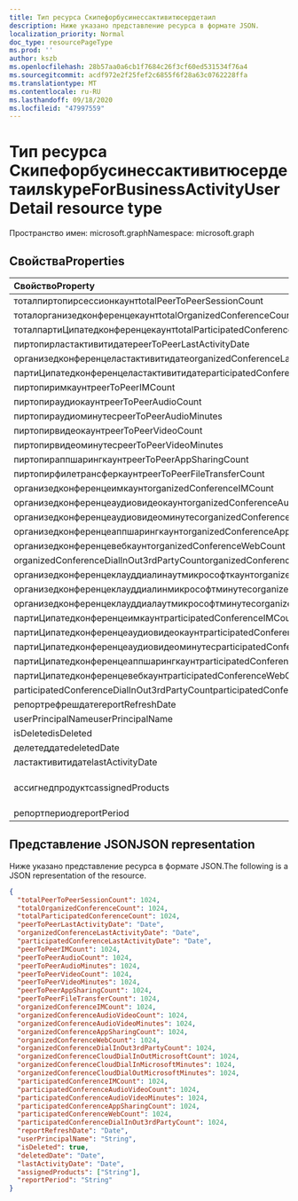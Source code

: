 ```yaml
---
title: Тип ресурса Скипефорбусинессактивитюсердетаил
description: Ниже указано представление ресурса в формате JSON.
localization_priority: Normal
doc_type: resourcePageType
ms.prod: ''
author: kszb
ms.openlocfilehash: 28b57aa0a6cb1f7684c26f3cf60ed531534f76a4
ms.sourcegitcommit: acdf972e2f25fef2c6855f6f28a63c0762228ffa
ms.translationtype: MT
ms.contentlocale: ru-RU
ms.lasthandoff: 09/18/2020
ms.locfileid: "47997559"
---
```

# <a name="skypeforbusinessactivityuserdetail-resource-type"></a><span data-ttu-id="ce071-103">Тип ресурса Скипефорбусинессактивитюсердетаил</span><span class="sxs-lookup"><span data-stu-id="ce071-103">skypeForBusinessActivityUserDetail resource type</span></span>

<span data-ttu-id="ce071-104">Пространство имен: microsoft.graph</span><span class="sxs-lookup"><span data-stu-id="ce071-104">Namespace: microsoft.graph</span></span>

## <a name="properties"></a><span data-ttu-id="ce071-105">Свойства</span><span class="sxs-lookup"><span data-stu-id="ce071-105">Properties</span></span>

| <span data-ttu-id="ce071-106">Свойство</span><span class="sxs-lookup"><span data-stu-id="ce071-106">Property</span></span>                                 | <span data-ttu-id="ce071-107">Тип</span><span class="sxs-lookup"><span data-stu-id="ce071-107">Type</span></span>              |
| :--------------------------------------- | :---------------- |
| <span data-ttu-id="ce071-108">тоталпиртопирсессионкаунт</span><span class="sxs-lookup"><span data-stu-id="ce071-108">totalPeerToPeerSessionCount</span></span>              | <span data-ttu-id="ce071-109">Int64</span><span class="sxs-lookup"><span data-stu-id="ce071-109">Int64</span></span>             |
| <span data-ttu-id="ce071-110">тоталорганизедконференцекаунт</span><span class="sxs-lookup"><span data-stu-id="ce071-110">totalOrganizedConferenceCount</span></span>            | <span data-ttu-id="ce071-111">Int64</span><span class="sxs-lookup"><span data-stu-id="ce071-111">Int64</span></span>             |
| <span data-ttu-id="ce071-112">тоталпартиЦипатедконференцекаунт</span><span class="sxs-lookup"><span data-stu-id="ce071-112">totalParticipatedConferenceCount</span></span>         | <span data-ttu-id="ce071-113">Int64</span><span class="sxs-lookup"><span data-stu-id="ce071-113">Int64</span></span>             |
| <span data-ttu-id="ce071-114">пиртопирластактивитидате</span><span class="sxs-lookup"><span data-stu-id="ce071-114">peerToPeerLastActivityDate</span></span>               | <span data-ttu-id="ce071-115">Дата</span><span class="sxs-lookup"><span data-stu-id="ce071-115">Date</span></span>              |
| <span data-ttu-id="ce071-116">организедконференцеластактивитидате</span><span class="sxs-lookup"><span data-stu-id="ce071-116">organizedConferenceLastActivityDate</span></span>      | <span data-ttu-id="ce071-117">Дата</span><span class="sxs-lookup"><span data-stu-id="ce071-117">Date</span></span>              |
| <span data-ttu-id="ce071-118">партиЦипатедконференцеластактивитидате</span><span class="sxs-lookup"><span data-stu-id="ce071-118">participatedConferenceLastActivityDate</span></span>   | <span data-ttu-id="ce071-119">Дата</span><span class="sxs-lookup"><span data-stu-id="ce071-119">Date</span></span>              |
| <span data-ttu-id="ce071-120">пиртопиримкаунт</span><span class="sxs-lookup"><span data-stu-id="ce071-120">peerToPeerIMCount</span></span>                        | <span data-ttu-id="ce071-121">Int64</span><span class="sxs-lookup"><span data-stu-id="ce071-121">Int64</span></span>             |
| <span data-ttu-id="ce071-122">пиртопираудиокаунт</span><span class="sxs-lookup"><span data-stu-id="ce071-122">peerToPeerAudioCount</span></span>                     | <span data-ttu-id="ce071-123">Int64</span><span class="sxs-lookup"><span data-stu-id="ce071-123">Int64</span></span>             |
| <span data-ttu-id="ce071-124">пиртопираудиоминутес</span><span class="sxs-lookup"><span data-stu-id="ce071-124">peerToPeerAudioMinutes</span></span>                   | <span data-ttu-id="ce071-125">Int64</span><span class="sxs-lookup"><span data-stu-id="ce071-125">Int64</span></span>             |
| <span data-ttu-id="ce071-126">пиртопирвидеокаунт</span><span class="sxs-lookup"><span data-stu-id="ce071-126">peerToPeerVideoCount</span></span>                     | <span data-ttu-id="ce071-127">Int64</span><span class="sxs-lookup"><span data-stu-id="ce071-127">Int64</span></span>             |
| <span data-ttu-id="ce071-128">пиртопирвидеоминутес</span><span class="sxs-lookup"><span data-stu-id="ce071-128">peerToPeerVideoMinutes</span></span>                   | <span data-ttu-id="ce071-129">Int64</span><span class="sxs-lookup"><span data-stu-id="ce071-129">Int64</span></span>             |
| <span data-ttu-id="ce071-130">пиртопираппшарингкаунт</span><span class="sxs-lookup"><span data-stu-id="ce071-130">peerToPeerAppSharingCount</span></span>                | <span data-ttu-id="ce071-131">Int64</span><span class="sxs-lookup"><span data-stu-id="ce071-131">Int64</span></span>             |
| <span data-ttu-id="ce071-132">пиртопирфилетрансферкаунт</span><span class="sxs-lookup"><span data-stu-id="ce071-132">peerToPeerFileTransferCount</span></span>              | <span data-ttu-id="ce071-133">Int64</span><span class="sxs-lookup"><span data-stu-id="ce071-133">Int64</span></span>             |
| <span data-ttu-id="ce071-134">организедконференцеимкаунт</span><span class="sxs-lookup"><span data-stu-id="ce071-134">organizedConferenceIMCount</span></span>               | <span data-ttu-id="ce071-135">Int64</span><span class="sxs-lookup"><span data-stu-id="ce071-135">Int64</span></span>             |
| <span data-ttu-id="ce071-136">организедконференцеаудиовидеокаунт</span><span class="sxs-lookup"><span data-stu-id="ce071-136">organizedConferenceAudioVideoCount</span></span>       | <span data-ttu-id="ce071-137">Int64</span><span class="sxs-lookup"><span data-stu-id="ce071-137">Int64</span></span>             |
| <span data-ttu-id="ce071-138">организедконференцеаудиовидеоминутес</span><span class="sxs-lookup"><span data-stu-id="ce071-138">organizedConferenceAudioVideoMinutes</span></span>     | <span data-ttu-id="ce071-139">Int64</span><span class="sxs-lookup"><span data-stu-id="ce071-139">Int64</span></span>             |
| <span data-ttu-id="ce071-140">организедконференцеаппшарингкаунт</span><span class="sxs-lookup"><span data-stu-id="ce071-140">organizedConferenceAppSharingCount</span></span>       | <span data-ttu-id="ce071-141">Int64</span><span class="sxs-lookup"><span data-stu-id="ce071-141">Int64</span></span>             |
| <span data-ttu-id="ce071-142">организедконференцевебкаунт</span><span class="sxs-lookup"><span data-stu-id="ce071-142">organizedConferenceWebCount</span></span>              | <span data-ttu-id="ce071-143">Int64</span><span class="sxs-lookup"><span data-stu-id="ce071-143">Int64</span></span>             |
| <span data-ttu-id="ce071-144">organizedConferenceDialInOut3rdPartyCount</span><span class="sxs-lookup"><span data-stu-id="ce071-144">organizedConferenceDialInOut3rdPartyCount</span></span> | <span data-ttu-id="ce071-145">Int64</span><span class="sxs-lookup"><span data-stu-id="ce071-145">Int64</span></span>             |
| <span data-ttu-id="ce071-146">организедконференцеклауддиалинаутмикрософткаунт</span><span class="sxs-lookup"><span data-stu-id="ce071-146">organizedConferenceCloudDialInOutMicrosoftCount</span></span> | <span data-ttu-id="ce071-147">Int64</span><span class="sxs-lookup"><span data-stu-id="ce071-147">Int64</span></span>             |
| <span data-ttu-id="ce071-148">организедконференцеклауддиалинмикрософтминутес</span><span class="sxs-lookup"><span data-stu-id="ce071-148">organizedConferenceCloudDialInMicrosoftMinutes</span></span> | <span data-ttu-id="ce071-149">Int64</span><span class="sxs-lookup"><span data-stu-id="ce071-149">Int64</span></span>             |
| <span data-ttu-id="ce071-150">организедконференцеклауддиалаутмикрософтминутес</span><span class="sxs-lookup"><span data-stu-id="ce071-150">organizedConferenceCloudDialOutMicrosoftMinutes</span></span> | <span data-ttu-id="ce071-151">Int64</span><span class="sxs-lookup"><span data-stu-id="ce071-151">Int64</span></span>             |
| <span data-ttu-id="ce071-152">партиЦипатедконференцеимкаунт</span><span class="sxs-lookup"><span data-stu-id="ce071-152">participatedConferenceIMCount</span></span>           | <span data-ttu-id="ce071-153">Int64</span><span class="sxs-lookup"><span data-stu-id="ce071-153">Int64</span></span>             |
| <span data-ttu-id="ce071-154">партиЦипатедконференцеаудиовидеокаунт</span><span class="sxs-lookup"><span data-stu-id="ce071-154">participatedConferenceAudioVideoCount</span></span>   | <span data-ttu-id="ce071-155">Int64</span><span class="sxs-lookup"><span data-stu-id="ce071-155">Int64</span></span>             |
| <span data-ttu-id="ce071-156">партиЦипатедконференцеаудиовидеоминутес</span><span class="sxs-lookup"><span data-stu-id="ce071-156">participatedConferenceAudioVideoMinutes</span></span> | <span data-ttu-id="ce071-157">Int64</span><span class="sxs-lookup"><span data-stu-id="ce071-157">Int64</span></span>             |
| <span data-ttu-id="ce071-158">партиЦипатедконференцеаппшарингкаунт</span><span class="sxs-lookup"><span data-stu-id="ce071-158">participatedConferenceAppSharingCount</span></span>   | <span data-ttu-id="ce071-159">Int64</span><span class="sxs-lookup"><span data-stu-id="ce071-159">Int64</span></span>             |
| <span data-ttu-id="ce071-160">партиЦипатедконференцевебкаунт</span><span class="sxs-lookup"><span data-stu-id="ce071-160">participatedConferenceWebCount</span></span>          | <span data-ttu-id="ce071-161">Int64</span><span class="sxs-lookup"><span data-stu-id="ce071-161">Int64</span></span>             |
| <span data-ttu-id="ce071-162">participatedConferenceDialInOut3rdPartyCount</span><span class="sxs-lookup"><span data-stu-id="ce071-162">participatedConferenceDialInOut3rdPartyCount</span></span> | <span data-ttu-id="ce071-163">Int64</span><span class="sxs-lookup"><span data-stu-id="ce071-163">Int64</span></span>             |
| <span data-ttu-id="ce071-164">репортрефрешдате</span><span class="sxs-lookup"><span data-stu-id="ce071-164">reportRefreshDate</span></span>                        | <span data-ttu-id="ce071-165">Дата</span><span class="sxs-lookup"><span data-stu-id="ce071-165">Date</span></span>              |
| <span data-ttu-id="ce071-166">userPrincipalName</span><span class="sxs-lookup"><span data-stu-id="ce071-166">userPrincipalName</span></span>                        | <span data-ttu-id="ce071-167">String</span><span class="sxs-lookup"><span data-stu-id="ce071-167">String</span></span>            |
| <span data-ttu-id="ce071-168">isDeleted</span><span class="sxs-lookup"><span data-stu-id="ce071-168">isDeleted</span></span>                                | <span data-ttu-id="ce071-169">Boolean</span><span class="sxs-lookup"><span data-stu-id="ce071-169">Boolean</span></span>           |
| <span data-ttu-id="ce071-170">делетеддате</span><span class="sxs-lookup"><span data-stu-id="ce071-170">deletedDate</span></span>                              | <span data-ttu-id="ce071-171">Дата</span><span class="sxs-lookup"><span data-stu-id="ce071-171">Date</span></span>              |
| <span data-ttu-id="ce071-172">ластактивитидате</span><span class="sxs-lookup"><span data-stu-id="ce071-172">lastActivityDate</span></span>                         | <span data-ttu-id="ce071-173">Дата</span><span class="sxs-lookup"><span data-stu-id="ce071-173">Date</span></span>              |
| <span data-ttu-id="ce071-174">ассигнедпродуктс</span><span class="sxs-lookup"><span data-stu-id="ce071-174">assignedProducts</span></span>                         | <span data-ttu-id="ce071-175">Коллекция String</span><span class="sxs-lookup"><span data-stu-id="ce071-175">String collection</span></span> |
| <span data-ttu-id="ce071-176">репортпериод</span><span class="sxs-lookup"><span data-stu-id="ce071-176">reportPeriod</span></span>                             | <span data-ttu-id="ce071-177">String</span><span class="sxs-lookup"><span data-stu-id="ce071-177">String</span></span>            |

## <a name="json-representation"></a><span data-ttu-id="ce071-178">Представление JSON</span><span class="sxs-lookup"><span data-stu-id="ce071-178">JSON representation</span></span>

<span data-ttu-id="ce071-179">Ниже указано представление ресурса в формате JSON.</span><span class="sxs-lookup"><span data-stu-id="ce071-179">The following is a JSON representation of the resource.</span></span>

<!-- {
  "blockType": "resource",
  "@odata.type": "microsoft.graph.skypeForBusinessActivityUserDetail"
} -->

```json
{
  "totalPeerToPeerSessionCount": 1024,
  "totalOrganizedConferenceCount": 1024,
  "totalParticipatedConferenceCount": 1024,
  "peerToPeerLastActivityDate": "Date",
  "organizedConferenceLastActivityDate": "Date",
  "participatedConferenceLastActivityDate": "Date",
  "peerToPeerIMCount": 1024,
  "peerToPeerAudioCount": 1024,
  "peerToPeerAudioMinutes": 1024,
  "peerToPeerVideoCount": 1024,
  "peerToPeerVideoMinutes": 1024,
  "peerToPeerAppSharingCount": 1024,
  "peerToPeerFileTransferCount": 1024,
  "organizedConferenceIMCount": 1024,
  "organizedConferenceAudioVideoCount": 1024,
  "organizedConferenceAudioVideoMinutes": 1024,
  "organizedConferenceAppSharingCount": 1024,
  "organizedConferenceWebCount": 1024,
  "organizedConferenceDialInOut3rdPartyCount": 1024,
  "organizedConferenceCloudDialInOutMicrosoftCount": 1024,
  "organizedConferenceCloudDialInMicrosoftMinutes": 1024,
  "organizedConferenceCloudDialOutMicrosoftMinutes": 1024,
  "participatedConferenceIMCount": 1024,
  "participatedConferenceAudioVideoCount": 1024,
  "participatedConferenceAudioVideoMinutes": 1024,
  "participatedConferenceAppSharingCount": 1024,
  "participatedConferenceWebCount": 1024,
  "participatedConferenceDialInOut3rdPartyCount": 1024,
  "reportRefreshDate": "Date",
  "userPrincipalName": "String",
  "isDeleted": true,
  "deletedDate": "Date",
  "lastActivityDate": "Date",
  "assignedProducts": ["String"],
  "reportPeriod": "String"
}
```



